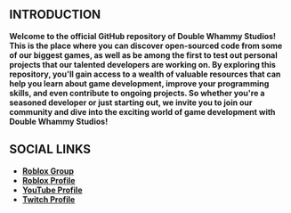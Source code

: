 ## INTRODUCTION
**Welcome to the official GitHub repository of Double Whammy Studios! This is the place where you can discover open-sourced code from some of our biggest games, as well as be among the first to test out personal projects that our talented developers are working on. By exploring this repository, you'll gain access to a wealth of valuable resources that can help you learn about game development, improve your programming skills, and even contribute to ongoing projects. So whether you're a seasoned developer or just starting out, we invite you to join our community and dive into the exciting world of game development with Double Whammy Studios!**

## SOCIAL LINKS
- **[Roblox Group](https://www.roblox.com/groups/14428521)**
- **[Roblox Profile](https://www.roblox.com/users/136555894)**
- **[YouTube Profile](https://www.youtube.com/@doublewhammystudios)**
- **[Twitch Profile](https://www.twitch.tv/doublewhammystudios)**
